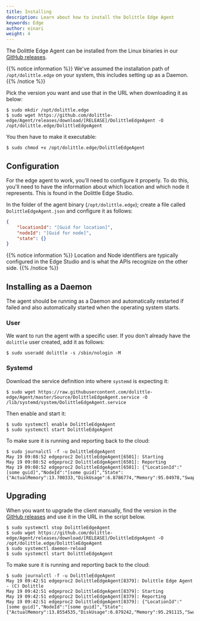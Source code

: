 ```yaml
---
title: Installing
description: Learn about how to install the Dolittle Edge Agent
keywords: Edge
author: einari
weight: 4
---
```

The Dolittle Edge Agent can be installed from the Linux binaries in our [GitHub releases](https://github.com/dolittle-edge/Agent/releases).

{{% notice information %}}
We've assumed the installation path of `/opt/dolittle.edge` on your system, this includes setting up as a Daemon.
{{% /notice %}}

Pick the version you want and use that in the URL when downloading it as below:

```shell
$ sudo mkdir /opt/dolittle.edge
$ sudo wget https://github.com/dolittle-edge/Agent/releases/download/[RELEASE]/DolittleEdgeAgent -O /opt/dolittle.edge/DolittleEdgeAgent
```

You then have to make it executable:

```shell
$ sudo chmod +x /opt/dolittle.edge/DolittleEdgeAgent
```


## Configuration

For the edge agent to work, you'll need to configure it properly. To do this, you'll need to have the information about which
location and which node it represents. This is found in the Dolittle Edge Studio.

In the folder of the agent binary (`/opt/dolittle.edge`); create a file called `DolittleEdgeAgent.json`
and configure it as follows:

```json
{
    "locationId": "[Guid for location]",
    "nodeId": "[Guid for node]",
    "state": {}
}
```

{{% notice information %}}
Location and Node identifiers are typically configured in the Edge Studio and is what the APIs
recognize on the other side.
{{% /notice %}}

## Installing as a Daemon

The agent should be running as a Daemon and automatically restarted if failed and also automatically
started when the operating system starts.

### User

We want to run the agent with a specific user. If you don't already have the `dolittle` user created,
add it as follows:

```shell
$ sudo useradd dolittle -s /sbin/nologin -M
```

### Systemd

Download the service definition into where `systemd` is expecting it:

```shell
$ sudo wget https://raw.githubusercontent.com/dolittle-edge/Agent/master/Source/DolittleEdgeAgent.service -O /lib/systemd/system/DolittleEdgeAgent.service
```

Then enable and start it:

```shell
$ sudo systemctl enable DolittleEdgeAgent
$ sudo systemctl start DolittleEdgeAgent
```

To make sure it is running and reporting back to the cloud:

```shell
$ sudo journalctl -f -u DolittleEdgeAgent
May 19 09:08:52 edgeproc2 DolittleEdgeAgent[6501]: Starting
May 19 09:08:52 edgeproc2 DolittleEdgeAgent[6501]: Reporting
May 19 09:08:52 edgeproc2 DolittleEdgeAgent[6501]: {"LocationId":"[some guid]","NodeId":"[some guid]","State":{"ActualMemory":13.700333,"DiskUsage":6.8786774,"Memory":95.04978,"SwapMemory":26.052002}}
```

## Upgrading

When you want to upgrade the client manually, find the version in the [GitHub releases](https://github.com/dolittle-edge/Agent/releases)
and use it in the URL in the script below.

```shell
$ sudo systemctl stop DolittleEdgeAgent
$ sudo wget https://github.com/dolittle-edge/Agent/releases/download/[RELEASE]/DolittleEdgeAgent -O /opt/dolittle.edge/DolittleEdgeAgent
$ sudo systemctl daemon-reload
$ sudo systemctl start DolittleEdgeAgent
```

To make sure it is running and reporting back to the cloud:

```shell
$ sudo journalctl -f -u DolittleEdgeAgent
May 19 09:42:51 edgeproc2 DolittleEdgeAgent[8379]: Dolittle Edge Agent - (C) Dolittle
May 19 09:42:51 edgeproc2 DolittleEdgeAgent[8379]: Starting
May 19 09:42:51 edgeproc2 DolittleEdgeAgent[8379]: Reporting
May 19 09:42:51 edgeproc2 DolittleEdgeAgent[8379]: {"LocationId":"[some guid]","NodeId":"[some guid]","State":{"ActualMemory":13.8554535,"DiskUsage":6.879242,"Memory":95.291115,"SwapMemory":26.046822}}
```